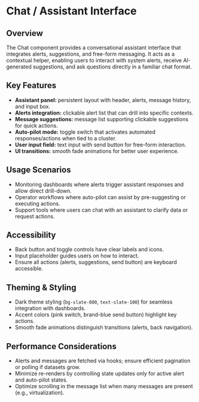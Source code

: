 # Chat / Assistant Interface

## Overview

The Chat component provides a conversational assistant interface that integrates alerts, suggestions, and free-form messaging. It acts as a contextual helper, enabling users to interact with system alerts, receive AI-generated suggestions, and ask questions directly in a familiar chat format.

## Key Features

- **Assistant panel:** persistent layout with header, alerts, message history, and input box.
- **Alerts integration:** clickable alert list that can drill into specific contexts.
- **Message suggestions:** message list supporting clickable suggestions for quick actions.
- **Auto-pilot mode:** toggle switch that activates automated responses/actions when tied to a cluster.
- **User input field:** text input with send button for free-form interaction.
- **UI transitions:** smooth fade animations for better user experience.

## Usage Scenarios

- Monitoring dashboards where alerts trigger assistant responses and allow direct drill-down.
- Operator workflows where auto-pilot can assist by pre-suggesting or executing actions.
- Support tools where users can chat with an assistant to clarify data or request actions.

## Accessibility

- Back button and toggle controls have clear labels and icons.
- Input placeholder guides users on how to interact.
- Ensure all actions (alerts, suggestions, send button) are keyboard accessible.

## Theming & Styling

- Dark theme styling (`bg-slate-800`, `text-slate-100`) for seamless integration with dashboards.
- Accent colors (pink switch, brand-blue send button) highlight key actions.
- Smooth fade animations distinguish transitions (alerts, back navigation).

## Performance Considerations

- Alerts and messages are fetched via hooks; ensure efficient pagination or polling if datasets grow.
- Minimize re-renders by controlling state updates only for active alert and auto-pilot states.
- Optimize scrolling in the message list when many messages are present (e.g., virtualization).
